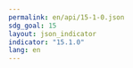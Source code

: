 ```yaml
---
permalink: en/api/15-1-0.json
sdg_goal: 15
layout: json_indicator
indicator: "15.1.0"
lang: en
---
```


